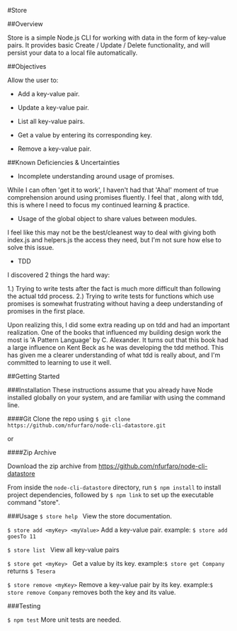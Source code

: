 #Store

##Overview

Store is a simple Node.js CLI for working with data in the form of key-value pairs. It provides basic Create / Update / Delete functionality, and will persist your data to a local file automatically.

##Objectives

Allow the user to:

- Add a key-value pair.

- Update a key-value pair.

- List all key-value pairs.

- Get a value by entering its corresponding key.

- Remove a key-value pair.

##Known Deficiencies & Uncertainties

- Incomplete understanding around usage of promises.

While I can often 'get it to work', I haven't had that 'Aha!' moment of true comprehension around using promises fluently. I feel that , along with tdd, this is where I need to focus my continued learning & practice.

- Usage of the global object to share values between modules.

I feel like this may not be the best/cleanest way to deal with giving both index.js and helpers.js the access they need, but I'm not sure how else to solve this issue.

- TDD

I discovered 2 things the hard way:

 1.) Trying to write tests after the fact is much more difficult than following the actual tdd process.
 2.) Trying to write tests for functions which use promises is somewhat frustrating without having a deep understanding of promises in the first place.

 Upon realizing this, I did some extra reading up on tdd and had an important realization. One of the books that influenced my building design work the most is 'A Pattern Language' by C. Alexander. It turns out that this book had a large influence on Kent Beck as he was developing the tdd method. This has given me a clearer understanding of what tdd is really about, and I'm committed to learning to use it well.

##Getting Started

###Installation
These instructions assume that you already have Node installed globally on your system, and are familiar with using the command line.

####Git
Clone the repo using `$ git clone https://github.com/nfurfaro/node-cli-datastore.git`

or

####Zip Archive

Download  the zip archive from https://github.com/nfurfaro/node-cli-datastore

From inside the `node-cli-datastore` directory, run `$ npm install` to install project dependencies, followed by `$ npm link` to set up the executable command "store".

###Usage
`$ store help `
View the store documentation.

`$ store add <myKey> <myValue>`
Add a key-value pair.
example: `$ store add goesTo 11`

`$ store list `
View all key-value pairs

`$ store get <myKey> `
Get a value by its key.
example:`$ store get Company` returns `$ Tesera`

`$ store remove <myKey>`
Remove a key-value pair by its key.
example:`$ store remove Company` removes both the key and its value.

###Testing

`$ npm test`
More unit tests are needed.

